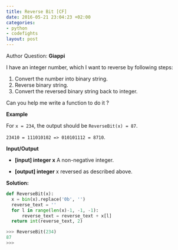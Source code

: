 ```yaml
---
title: Reverse Bit [CF]
date: 2016-05-21 23:04:23 +02:00
categories:
- python
- codefights
layout: post
---
```


Author Question: **Giappi**

I have an integer number, which I want to reverse by following steps:

1. Convert the number into binary string.
2. Reverse binary string.
3. Convert the reversed binary string back to integer.

Can you help me write a function to do it ?

**Example**

For `x = 234`, the output should be `ReverseBit(x) = 87`.

`23410 = 111010102 => 010101112 = 8710`.

**Input/Output**

* **[input] integer x**
  A non-negative integer.

* **[output] integer**
  x reversed as described above.

**Solution:**

```python
def ReverseBit(x):
  x = bin(x).replace('0b', '')
  reverse_text = ''
  for l in range(len(x)-1, -1, -1):
      reverse_text = reverse_text + x[l]
  return int(reverse_text, 2)

>>> ReverseBit(234)
87
>>>
```